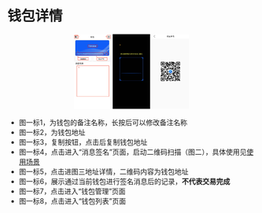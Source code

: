 # 钱包详情

<div style="text-align:center;">
<img src="./assets/img/offline/walletinfo_1.jpeg" width="15%"/>
<img src="./assets/img/offline/walletinfo_2.jpeg" width="15%"/>
<img src="./assets/img/offline/walletinfo_3.jpeg" width="15%"/>
</div>

- 图一标1，为钱包的备注名称，长按后可以修改备注名称
- 图一标2，为钱包地址
- 图一标3，复制按钮，点击后复制钱包地址
- 图一标4，点击进入“消息签名”页面，启动二维码扫描（图二），具体使用见[使用场景](use_send.md)
- 图一标5，点击进图三地址详情，二维码内容为钱包地址
- 图一标6，展示通过当前钱包进行签名消息后的记录，**不代表交易完成**
- 图一标7，点击进入“钱包管理”页面
- 图一标8，点击进入“钱包列表”页面

